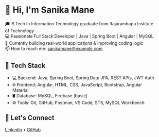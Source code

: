 # 👋 Hi, I'm Sanika Mane

🎓 B.Tech in Information Technology graduate from Rajarambapu Institute of Technology  
💻 Passionate Full Stack Developer | Java | Spring Boot | Angular | MySQL  
🌱 Currently building real-world applications & improving coding logic  
📫 How to reach me: [sanikamane@example.com](mailto:sanikamane@example.com)

## 🚀 Tech Stack
- 💻 Backend: Java, Spring Boot, Spring Data JPA, REST APIs, JWT Auth
- 🌐 Frontend: Angular, HTML, CSS, JavaScript, Bootstrap, Angular Material
- 🛢️ Database: MySQL, Firebase (basic)
- ⚙️ Tools: Git, GitHub, Postman, VS Code, STS, MySQL Workbench

## 📌 Let's Connect
[LinkedIn](https://www.linkedin.com/in/sanikamane) • [GitHub](https://github.com/yourusername)
